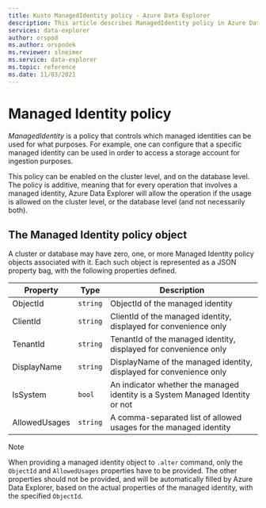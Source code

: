 ```yaml
---
title: Kusto ManagedIdentity policy - Azure Data Explorer
description: This article describes ManagedIdentity policy in Azure Data Explorer.
services: data-explorer
author: orspod
ms.author: orspodek
ms.reviewer: slneimer
ms.service: data-explorer
ms.topic: reference
ms.date: 11/03/2021
---
```

# Managed Identity policy

*ManagedIdentity* is a policy that controls which managed identities can be used for what purposes. For example, one can configure that a specific managed identity can be used in order to access a storage account for ingestion purposes.

This policy can be enabled on the cluster level, and on the database level. The policy is additive, meaning that for every operation that involves a managed identity, Azure Data Explorer will allow the operation if the usage is allowed on the cluster level, or the database level (and not necessarily both).

## The Managed Identity policy object

A cluster or database may have zero, one, or more Managed Identity policy objects associated with it.
Each such object is represented as a JSON property bag, with the following properties defined.

| Property      | Type     | Description                                                                   |
|---------------|----------|-------------------------------------------------------------------------------|
| ObjectId      | `string` | ObjectId of the managed identity                                              |
| ClientId      | `string` | ClientId of the managed identity, displayed for convenience only              |
| TenantId      | `string` | TenantId of the managed identity, displayed for convenience only              |
| DisplayName   | `string` | DisplayName of the managed identity, displayed for convenience only           |
| IsSystem      | `bool`   | An indicator whether the managed identity is a System Managed Identity or not |
| AllowedUsages | `string` | A comma-separated list of allowed usages for the managed identity             |

> [!NOTE]
> When providing a managed identity object to `.alter` command, only the `ObjectId` and `AllowedUsages` properties have to be provided. The other properties should not be provided, and will be automatically filled by Azure Data Explorer, based on the actual properties of the managed identity, with the specified `ObjectId`.
